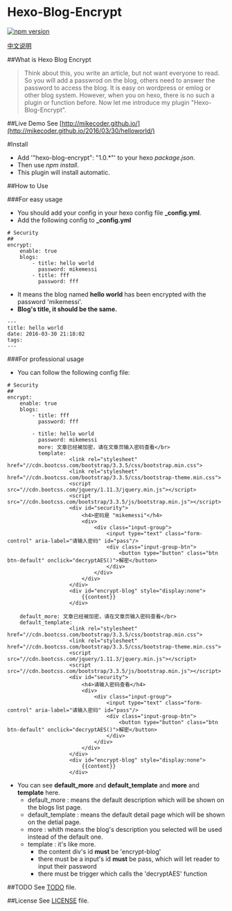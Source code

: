 Hexo-Blog-Encrypt
===
[![npm version](https://badge.fury.io/js/hexo-blog-encrypt.svg)](https://badge.fury.io/js/hexo-blog-encrypt)

[中文说明](./ReadMe.zh.md)

##What is Hexo Blog Encrypt
> Think about this, you write an article, but not want everyone to read. So you will add a passwrod on the blog, others need to answer the password to access the blog.
> It is easy on wordpress or emlog or other blog system. However, when you on hexo, there is no such a plugin or function before.
> Now let me introduce my plugin "Hexo-Blog-Encrypt".

##Live Demo
See [http://mikecoder.github.io/](http://mikecoder.github.io/2016/03/30/helloworld/)

#Install
+ Add '"hexo-blog-encrypt": "1.0.\*"' to your hexo *package.json*.
+ Then use *npm install*.
+ This plugin will install automatic.

##How to Use

###For easy usage
+ You should add your config in your hexo config file **_config.yml**.
+ Add the following config to **_config.yml**

```
# Security
##
encrypt:
    enable: true
    blogs:
        - title: hello world
          password: mikemessi
        - title: fff
          password: fff
```

+ It means the blog named **hello world** has been encrypted with the password 'mikemessi'.
+ **Blog's title, it should be the same.**

```
---
title: hello world
date: 2016-03-30 21:18:02
tags:
---
```

###For professional usage
+ You can follow the following config file:

```
# Security
##
encrypt:
    enable: true
    blogs:
        - title: fff
          password: fff

        - title: hello world
          password: mikemessi
          more: 文章已经被加密，请在文章页输入密码查看</br>
          template:
                    <link rel="stylesheet" href="//cdn.bootcss.com/bootstrap/3.3.5/css/bootstrap.min.css">
                    <link rel="stylesheet" href="//cdn.bootcss.com/bootstrap/3.3.5/css/bootstrap-theme.min.css">
                    <script src="//cdn.bootcss.com/jquery/1.11.3/jquery.min.js"></script>
                    <script src="//cdn.bootcss.com/bootstrap/3.3.5/js/bootstrap.min.js"></script>
                    <div id="security">
                        <h4>密码是 "mikemessi"</h4>
                        <div>
                            <div class="input-group">
                                <input type="text" class="form-control" aria-label="请输入密码" id="pass"/>
                                <div class="input-group-btn">
                                    <button type="button" class="btn btn-default" onclick="decryptAES()">解密</button>
                                </div>
                            </div>
                        </div>
                    </div>
                    <div id="encrypt-blog" style="display:none">
                        {{content}}
                    </div>

    default_more: 文章已经被加密，请在文章页输入密码查看</br>
    default_template:
                    <link rel="stylesheet" href="//cdn.bootcss.com/bootstrap/3.3.5/css/bootstrap.min.css">
                    <link rel="stylesheet" href="//cdn.bootcss.com/bootstrap/3.3.5/css/bootstrap-theme.min.css">
                    <script src="//cdn.bootcss.com/jquery/1.11.3/jquery.min.js"></script>
                    <script src="//cdn.bootcss.com/bootstrap/3.3.5/js/bootstrap.min.js"></script>
                    <div id="security">
                        <h4>请输入密码查看</h4>
                        <div>
                            <div class="input-group">
                                <input type="text" class="form-control" aria-label="请输入密码" id="pass"/>
                                <div class="input-group-btn">
                                    <button type="button" class="btn btn-default" onclick="decryptAES()">解密</button>
                                </div>
                            </div>
                        </div>
                    </div>
                    <div id="encrypt-blog" style="display:none">
                        {{content}}
                    </div>
```

+ You can see **default_more** and **default_template** and **more** and **template** here.
    + default_more : means the default description which will be shown on the blogs list page.
    + default_template : means the default detail page which will be shown on the detial page.
    + more : whith means the blog's description you selected will be used instead of the default one.
    + template : it's like more.
        + the content div's id **must** be 'encrypt-blog'
        + there must be a input's id **must** be pass, which will let reader to input their password
        + there must be trigger which calls the 'decryptAES' function

##TODO
See [TODO](./TODO.md) file.

##License
See [LICENSE](./LICENSE) file.

